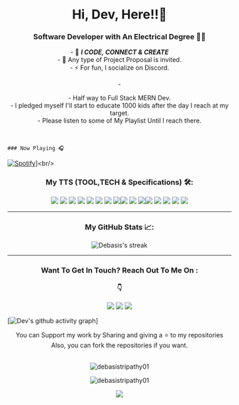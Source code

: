 <h1 align="center">Hi, Dev, Here!!👋</h1>
<h3 align="center"> Software Developer with An Electrical Degree 👨‍💻 </h3>
<p align="center">
-   🌱 <b><I>I CODE, CONNECT & CREATE</I></b> <br/>
-   🤝 Any type of Project Proposal is invited. <br/>
-   ⚡ For fun, I socialize on Discord. <br/>
</p>
<p align="center">
-   <div> <p align="center">
- Half way to Full Stack MERN Dev. <br/>
- I pledged myself I'll start to educate 1000 kids after the day I reach at my target.<br/>
- Please listen to some of My Playlist Until I reach there.</div> <br/>
 
    ### Now Playing 🎧
 
 [![Spotify](https://github-readme-remake.vercel.app/api/spotify)](https://open.spotify.com/user/31yupsz77rcgljagf4kqpcjqzznu?)]<br/>
</p>

<h3 align="center">My TTS (TOOL,TECH & Specifications) 🛠️:</h3>
<p align="center"> <img src = "https://img.shields.io/badge/-HTML5-E34F26?style=flat&logo=html5&logoColor=white"> <img src = "https://img.shields.io/badge/-CSS3-1572B6?style=flat&logo=css3&logoColor=white"> <img src="https://img.shields.io/badge/-Matlab-eed718?style=flat&logo=Matlab&logoColor=ffffff"> <img src="https://img.shields.io/badge/-Python-000000?style=flat&logo=Python&logoColor=00c8ff"> <img src="https://img.shields.io/badge/-Java-764abc?style=flat&logo=Java&logoColor=white"> <img src="https://img.shields.io/badge/Pytorch-000000?style=flat&logo=Pytorch&logoColor=white"> <img src="https://img.shields.io/badge/Autodesk-007ACC?style=flat&logo=Autodesk&logoColor=white"> <img src="https://img.shields.io/badge/-PLC-563D7C?style=flat&logo=PLC&logoColor=white"><img src="https://img.shields.io/badge/SCADA-DB7093?style=flat&logo=SCADA&logoColor=white"> <img src="https://img.shields.io/badge/Tailwind_CSS-38B2AC?style=flat&logo=tailwind-css&logoColor=white"> <img src="https://img.shields.io/badge/-Tensorflow-4DB33D?style=flat&logo=Tensorflow&logoColor=FFFFFF"><img src="http://img.shields.io/badge/-Git-F1502F?style=flat&logo=git&logoColor=FFFFFF"> <img src="http://img.shields.io/badge/-Github-000000?style=flat&logo=github&logoColor=FFFFFF"> <img src="https://img.shields.io/badge/Netlify-00C7B7?style=flat&logo=netlify&logoColor=white"> <img src="https://img.shields.io/badge/React-Query-232F3E?style=flat&logo=React-Query&logoColor=white"> <img src="http://img.shields.io/badge/-VS%20Code-007ACC?style=flat&logo=visual%20studio%20code&logoColor=white"> </p>

---



<h3 align="center"> My GitHub Stats 📈:</h3>
<p align="center">
  


   <img alt="Debasis's streak" src="https://github-readme-streak-stats.herokuapp.com/?user=debasistripathy01&theme=react&hide_border=true&bg_color=##FF9E0F" />


</p>


---

  <h3 align="center">Want To Get In Touch? Reach Out To Me On :</h3>
  <h4 align="center"> 👇 </h4>
  
  <p align="center">
    <a href="mailto:debasistripathy04@gmail.com"><img src="https://img.shields.io/badge/-GMAIL-D14836?style=for-the-badge&logo=gmail&logoColor=white"></a> 
    <a href="https://in.linkedin.com/in/debasis-tripathy"><img src="https://img.shields.io/badge/-LINKEDIN-0077B5?style=for-the-badge&logo=linkedin&logoColor=red"></a>
    <a href="https://twitter.com/Dev_Tripathy_"><img src="https://img.shields.io/badge/-Twitter-1DA1F2?style=for-the-badge&logo=Twitter&logoColor=white"></a>
  
  [![Dev's github activity graph](https://activity-graph.herokuapp.com/graph?username=debasistripathy01&theme=dracula)]

</p>
<p align="center">
  You can Support my work by Sharing and giving a ⭐ to my repositories
  <br />
  Also, you can fork the repositories if you want.
  <br/>
  <br/>
</p>
<p align="center"> <img src="https://komarev.com/ghpvc/?username=debasistripathy01&label=Profile%20views&color=0e75b6&style=flat" alt="debasistripathy01" /> </p>

<p align="center"> <img src="https://github-readme-stats.vercel.app/api?username=debasistripathy01&show_icons=true&theme=gotham" alt="debasistripathy01" />
 <p align="center">
  <img src="https://visitor-badge.laobi.icu/badge?page_id=debasistripathy01"/>
 </p>
 
